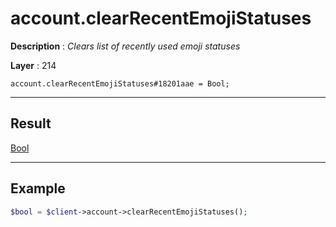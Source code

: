 # account.clearRecentEmojiStatuses

**Description** : *Clears list of recently used emoji statuses*

**Layer** : 214

```tl
account.clearRecentEmojiStatuses#18201aae = Bool;
```

---

## Result

[Bool](type/Bool)

---

## Example

```php
$bool = $client->account->clearRecentEmojiStatuses();
```